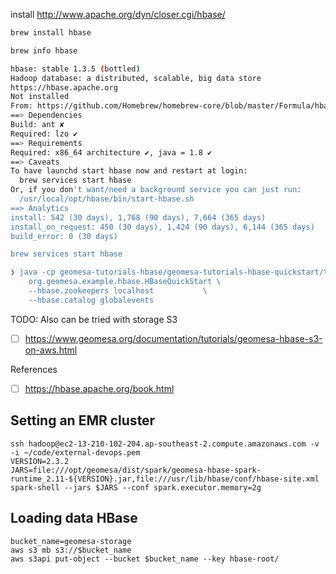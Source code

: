 install http://www.apache.org/dyn/closer.cgi/hbase/

```sh
brew install hbase

brew info hbase

hbase: stable 1.3.5 (bottled)
Hadoop database: a distributed, scalable, big data store
https://hbase.apache.org
Not installed
From: https://github.com/Homebrew/homebrew-core/blob/master/Formula/hbase.rb
==> Dependencies
Build: ant ✘
Required: lzo ✔
==> Requirements
Required: x86_64 architecture ✔, java = 1.8 ✔
==> Caveats
To have launchd start hbase now and restart at login:
  brew services start hbase
Or, if you don't want/need a background service you can just run:
  /usr/local/opt/hbase/bin/start-hbase.sh
==> Analytics
install: 542 (30 days), 1,768 (90 days), 7,664 (365 days)
install_on_request: 450 (30 days), 1,424 (90 days), 6,144 (365 days)
build_error: 0 (30 days)

brew services start hbase

❯ java -cp geomesa-tutorials-hbase/geomesa-tutorials-hbase-quickstart/target/geomesa-tutorials-hbase-quickstart-2.4.0-SNAPSHOT.jar \
    org.geomesa.example.hbase.HBaseQuickStart \
    --hbase.zookeepers localhost           \
    --hbase.catalog globalevents
```

TODO: Also can be tried with storage S3

- [ ] https://www.geomesa.org/documentation/tutorials/geomesa-hbase-s3-on-aws.html

References

- [ ] https://hbase.apache.org/book.html

## Setting an EMR cluster

```
ssh hadoop@ec2-13-210-102-204.ap-southeast-2.compute.amazonaws.com -v -i ~/code/external-devops.pem
VERSION=2.3.2
JARS=file:///opt/geomesa/dist/spark/geomesa-hbase-spark-runtime_2.11-${VERSION}.jar,file:///usr/lib/hbase/conf/hbase-site.xml
spark-shell --jars $JARS --conf spark.executor.memory=2g
```

## Loading data HBase

```
bucket_name=geomesa-storage
aws s3 mb s3://$bucket_name
aws s3api put-object --bucket $bucket_name --key hbase-root/
```
